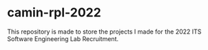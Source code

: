# camin-rpl-2022
This repository is made to store the projects I made for the 2022 ITS Software Engineering Lab Recruitment.
